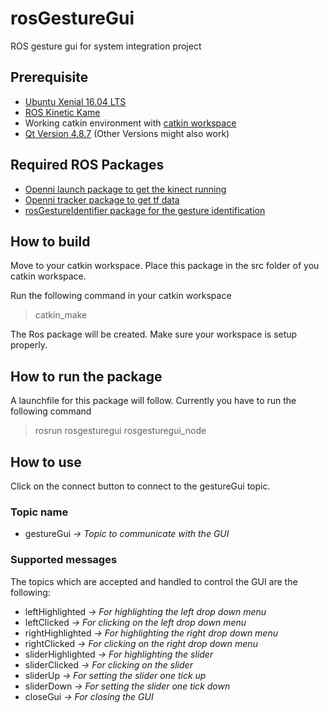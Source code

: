 # rosGestureGui
ROS gesture gui for system integration project

## Prerequisite
- [Ubuntu Xenial 16.04 LTS](http://releases.ubuntu.com/16.04/)
- [ROS Kinetic Kame](http://wiki.ros.org/kinetic/Installation)
- Working catkin environment with [catkin workspace](http://wiki.ros.org/ROS/Tutorials)
- [Qt Version 4.8.7](https://doc.qt.io/archives/qt-4.8/index.html) (Other Versions might also work)

## Required ROS Packages
- [Openni launch package to get the kinect running](http://wiki.ros.org/openni_launch)
- [Openni tracker package to get tf data](http://wiki.ros.org/openni_tracker)
- [rosGestureIdentifier package for the gesture identification](https://github.com/yanborn/rosGestureIdentifier/tree/master)

## How to build
Move to your catkin workspace.
Place this package in the src folder of you catkin workspace.

Run the following command in your catkin workspace
> catkin_make

The Ros package will be created. Make sure your workspace is setup properly.

## How to run the package
A launchfile for this package will follow.
Currently you have to run the following command
> rosrun rosgesturegui rosgesturegui_node

## How to use
Click on the connect button to connect to the gestureGui topic.

### Topic name
- gestureGui _-> Topic to communicate with the GUI_

### Supported messages
The topics which are accepted and handled to control the GUI are the following:
- leftHighlighted _-> For highlighting the left drop down menu_
- leftClicked _-> For clicking on the left drop down menu_
- rightHighlighted _-> For highlighting the right drop down menu_
- rightClicked _-> For clicking on the right drop down menu_
- sliderHighlighted _-> For highlighting the slider_
- sliderClicked _-> For clicking on the slider_
- sliderUp _-> For setting the slider one tick up_
- sliderDown _-> For setting the slider one tick down_
- closeGui _-> For closing the GUI_
